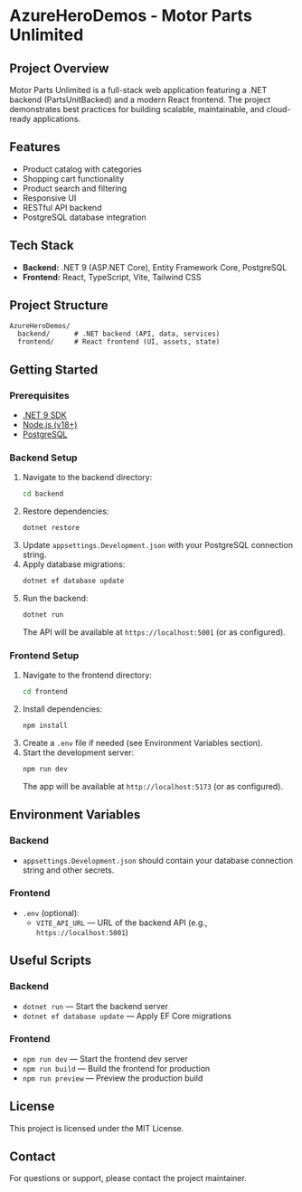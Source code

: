 # AzureHeroDemos - Motor Parts Unlimited

## Project Overview
Motor Parts Unlimited is a full-stack web application featuring a .NET backend (PartsUnitBacked) and a modern React frontend. The project demonstrates best practices for building scalable, maintainable, and cloud-ready applications.

## Features
- Product catalog with categories
- Shopping cart functionality
- Product search and filtering
- Responsive UI
- RESTful API backend
- PostgreSQL database integration

## Tech Stack
- **Backend:** .NET 9 (ASP.NET Core), Entity Framework Core, PostgreSQL
- **Frontend:** React, TypeScript, Vite, Tailwind CSS

## Project Structure
```
AzureHeroDemos/
  backend/      # .NET backend (API, data, services)
  frontend/     # React frontend (UI, assets, state)
```

## Getting Started

### Prerequisites
- [.NET 9 SDK](https://dotnet.microsoft.com/download)
- [Node.js (v18+)](https://nodejs.org/)
- [PostgreSQL](https://www.postgresql.org/)

### Backend Setup
1. Navigate to the backend directory:
   ```sh
   cd backend
   ```
2. Restore dependencies:
   ```sh
   dotnet restore
   ```
3. Update `appsettings.Development.json` with your PostgreSQL connection string.
4. Apply database migrations:
   ```sh
   dotnet ef database update
   ```
5. Run the backend:
   ```sh
   dotnet run
   ```
   The API will be available at `https://localhost:5001` (or as configured).

### Frontend Setup
1. Navigate to the frontend directory:
   ```sh
   cd frontend
   ```
2. Install dependencies:
   ```sh
   npm install
   ```
3. Create a `.env` file if needed (see Environment Variables section).
4. Start the development server:
   ```sh
   npm run dev
   ```
   The app will be available at `http://localhost:5173` (or as configured).

## Environment Variables

### Backend
- `appsettings.Development.json` should contain your database connection string and other secrets.

### Frontend
- `.env` (optional):
  - `VITE_API_URL` — URL of the backend API (e.g., `https://localhost:5001`)

## Useful Scripts

### Backend
- `dotnet run` — Start the backend server
- `dotnet ef database update` — Apply EF Core migrations

### Frontend
- `npm run dev` — Start the frontend dev server
- `npm run build` — Build the frontend for production
- `npm run preview` — Preview the production build

## License
This project is licensed under the MIT License.

## Contact
For questions or support, please contact the project maintainer. 